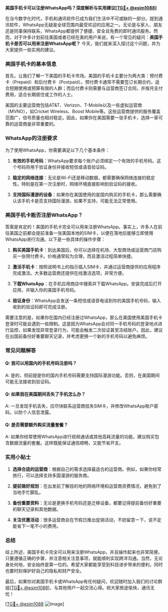 **美国手机卡可以注册WhatsApp吗？深度解析与实用建议[[TG💪+ @esim1088](https://t.me/s/esim1088)]**

在当今数字化时代，手机和通讯软件已成为我们生活中不可或缺的一部分。提到通讯软件，WhatsApp无疑是全球范围内最受欢迎的应用之一。无论是与家人、朋友还是同事保持联系，WhatsApp都提供了便捷、安全且免费的即时通讯服务。然而，对于许多计划前往美国或者已经在美的用户来说，有一个常见的疑问：**美国手机卡是否可以用来注册WhatsApp呢？** 今天，我们就来深入探讨这个问题，并为大家提供一些实用的建议。

### 美国手机卡的基本信息

首先，让我们了解一下美国的手机卡市场。美国的手机卡主要分为两大类：预付费卡（Prepaid）和后付费卡（Postpaid）。预付费卡通常不需要签订长期合约，适合短期使用或预算有限的人群；而后付费卡则需要与运营商签订合同，并按月支付费用，适合长期居住或工作的人士。

美国的主要运营商包括AT&T、Verizon、T-Mobile以及一些虚拟运营商（MVNO），如Cricket Wireless、Boost Mobile等。这些运营商提供的服务覆盖范围广，信号质量也相对稳定。因此，如果你在美国需要一张手机卡，选择一家可靠的运营商是非常重要的。

### WhatsApp的注册要求

为了使用WhatsApp，你需要满足以下几个基本条件：

1. **有效的手机号码**：WhatsApp要求每个账户必须绑定一个有效的手机号码。这个号码将用于验证身份并接收短信或语音验证码。
   
2. **稳定的网络连接**：无论是Wi-Fi还是移动数据，都需要确保网络连接的稳定性。特别是在第一次注册时，网络环境直接影响到验证码的接收。

3. **支持国际漫游的设备**：如果你在美国使用的是国内购买的手机卡，那么需要确认该手机卡是否支持国际漫游。如果不支持，可能无法正常使用。

### 美国手机卡能否注册WhatsApp？

答案是肯定的！美国的手机卡完全可以用来注册WhatsApp。事实上，许多人在前往美国之前都会提前准备一张美国本地的SIM卡，以便在落地后能够立即使用WhatsApp进行沟通。以下是一些具体的操作步骤：

1. **购买美国手机卡**：到达美国后，你可以选择在机场、大型商场或运营商门店购买一张预付费卡。价格通常较为合理，而且激活过程简单快捷。

2. **激活手机卡**：按照说明书上的指示插入SIM卡，并通过运营商提供的应用程序完成激活。大多数运营商还提供在线激活选项，非常方便。

3. **下载WhatsApp**：在手机应用商店中搜索并下载WhatsApp。安装完成后打开应用，并输入你的美国手机号码。

4. **验证身份**：WhatsApp会发送一条短信或语音电话到你的美国手机号码，输入收到的验证码即可完成注册。

需要注意的是，如果你在国内已经注册过WhatsApp，那么在美国使用美国手机卡登录时可能会遇到一些限制。这是因为WhatsApp会对同一手机号码的登录地点进行监控，如果发现异常登录行为，可能会触发二次验证甚至冻结账户。因此，建议在出国前备份好重要聊天记录，并考虑更换一个新的手机号码以避免麻烦。

### 常见问题解答

#### Q: 我可以用国内的手机号码注册吗？
A: 是的，但前提是你的国内手机号码需要支持国际漫游功能。否则，在美国期间可能无法接收到验证码。

#### Q: 如果我在美国期间丢失了手机怎么办？
A: 一旦发现手机丢失，应尽快联系运营商挂失SIM卡，并修改WhatsApp账户密码，以防个人信息泄露。

#### Q: 是否需要额外购买流量套餐？
A: 如果你经常使用WhatsApp进行视频通话或其他高耗流量的功能，建议购买包含数据流量的套餐。这样既能保证通信顺畅，又能节省开支。

### 实用小贴士

1. **选择合适的运营商**：根据自己的需求选择最适合的运营商。例如，如果你经常旅行，可以选择支持多国漫游的服务商。

2. **提前做好规划**：在出发前了解目的地的网络环境和运营商资费情况，避免到了当地手忙脚乱。

3. **备份重要资料**：无论是更换手机号码还是迁移设备，都要记得提前备份好重要的聊天记录和其他数据。

4. **关注优惠活动**：很多运营商会在节假日推出促销活动，不妨留意一下，说不定能省下一笔不小的费用。

### 总结

综上所述，美国手机卡完全可以用来注册WhatsApp，并且操作起来也非常简便。只要遵循正确的步骤，并注意相关注意事项，就能顺利实现跨洋沟通。当然，无论身处何地，安全始终是第一位的。希望大家都能享受到科技进步带来的便利，同时也要时刻保护好自己的隐私和财产安全。

最后，如果你对美国手机卡或WhatsApp有任何疑问，欢迎随时加入我们的讨论群组[[TG💪+ @esim1088](https://t.me/s/esim1088)]，与其他用户一起交流心得。祝大家旅途愉快，通讯无忧！

[[TG💪+ @esim1088](https://t.me/s/esim1088) ![Image](https://i.postimg.cc/4NQfJmqS/Snipaste-2025-05-13-00-14-12.png)]